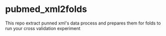 # pubmed_xml2folds
This repo extract punned xml's data process and prepares them for folds to run your cross validation experiment
